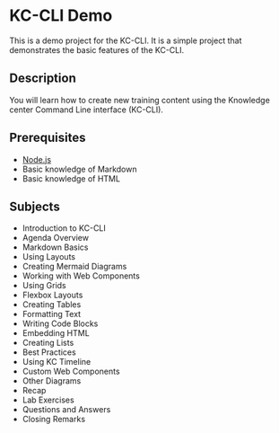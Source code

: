 # KC-CLI Demo

This is a demo project for the KC-CLI. It is a simple project that demonstrates the basic features of the KC-CLI.

## Description

You will learn how to create new training content using the Knowledge center Command Line interface (KC-CLI).

## Prerequisites

- [Node.js](https://nodejs.org/en/)
- Basic knowledge of Markdown
- Basic knowledge of HTML

## Subjects

- Introduction to KC-CLI
- Agenda Overview
- Markdown Basics
- Using Layouts
- Creating Mermaid Diagrams
- Working with Web Components
- Using Grids
- Flexbox Layouts
- Creating Tables
- Formatting Text
- Writing Code Blocks
- Embedding HTML
- Creating Lists
- Best Practices
- Using KC Timeline
- Custom Web Components
- Other Diagrams
- Recap
- Lab Exercises
- Questions and Answers
- Closing Remarks
